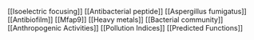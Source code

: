 [[Isoelectric focusing]]
[[Antibacterial peptide]]
[[Aspergillus fumigatus]]
[[Antibiofilm]]
[[Mfap9]]
[[Heavy metals]]
[[Bacterial community]]
[[Anthropogenic Activities]]
[[Pollution Indices]]
[[Predicted Functions]]
